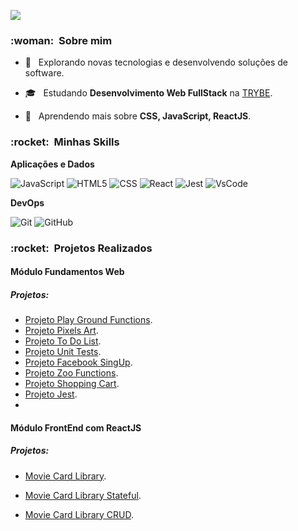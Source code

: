 
![](https://komarev.com/ghpvc/?username=VanessaSwerts&color=006bed)

<h3> :woman: &nbsp;Sobre mim </h3>

- 🤔 &nbsp; Explorando novas tecnologias e desenvolvendo soluções de software.
- 🎓 &nbsp; Estudando **Desenvolvimento Web FullStack** na <a href="https://www.betrybe.com/">TRYBE</a>.

- 🌱 &nbsp; Aprendendo mais sobre **CSS,  JavaScript,  ReactJS**.

<h3> :rocket: &nbsp;Minhas Skills </h3>

**Aplicações e Dados**

  
  ![JavaScript](https://img.shields.io/badge/-JavaScript-333333?style=flat&logo=javascript)
  ![HTML5](https://img.shields.io/badge/-HTML5-333333?style=flat&logo=HTML5)
  ![CSS](https://img.shields.io/badge/-CSS-333333?style=flat&logo=CSS3&logoColor=1572B6)
  ![React](https://img.shields.io/badge/-React-333333?style=flat&logo=react)
  ![Jest](https://img.shields.io/badge/-Jest-333333?style=flat&logo=jest)
  ![VsCode]( https://img.shields.io/badge/-VSCode-blueviolet)
  
 
  

**DevOps**

  ![Git](https://img.shields.io/badge/-Git-333333?style=flat&logo=git)
  ![GitHub](https://img.shields.io/badge/-GitHub-333333?style=flat&logo=github)



<h3> :rocket: &nbsp;Projetos Realizados </h3>

<h4> Módulo Fundamentos Web</h4>
<h5>Projetos:</h5>


 * <a href="https://github.com/tryber/sd-010-b-project-playground-functions/pull/37">Projeto Play Ground Functions</a>.
 *  <a href="https://github.com/tryber/sd-010-b-project-pixels-art/pull/18">Projeto Pixels Art</a>.
 * <a href="https://github.com/tryber/sd-010-b-project-todo-list/pull/16">Projeto To Do List</a>.
* <a href="https://github.com/tryber/sd-010-b-project-js-unit-tests/pull/12">Projeto Unit Tests</a>.
* <a href="https://github.com/tryber/sd-010-b-project-facebook-signup/pull/47">Projeto Facebook SingUp</a>.
* <a href="https://github.com/tryber/sd-010-b-project-zoo-functions/pull/54">Projeto Zoo Functions</a>.
*  <a href="https://github.com/tryber/sd-010-b-project-shopping-cart/pull/71">Projeto Shopping Cart</a>.
* <a href="https://github.com/tryber/sd-010-b-project-jest/pull/32">Projeto Jest</a>.
* 
<h4> Módulo FrontEnd com ReactJS</h4>
<h5>Projetos:</h5>

* <a href="https://github.com/tryber/sd-010-b-project-movie-cards-library/pull/41">Movie Card Library</a>.

* <a href="https://github.com/tryber/sd-010-b-project-movie-cards-library-stateful/pull/23">Movie Card Library Stateful</a>.

* <a href="https://github.com/tryber/sd-010-b-project-movie-card-library-crud/pull/14">Movie Card Library CRUD</a>.





